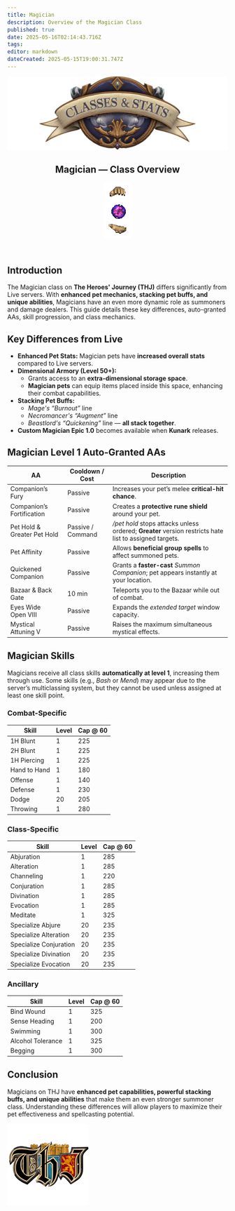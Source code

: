 ```yaml
---
title: Magician
description: Overview of the Magician Class
published: true
date: 2025-05-16T02:14:43.716Z
tags: 
editor: markdown
dateCreated: 2025-05-15T19:00:31.747Z
---
```


<article class="class-wrapper">
<header class="hero-card"><img src="/classes-and-abilities/statsandclasses.webp" alt="Classes & Stats Banner" class="hero-banner"><div class="title-card"><h1 class="hero-title"><span>Magician — Class Overview</span></h1><img src="/magician.gif" alt="Magician Flair" class="class-gif"></div></header>
<section class="intro"><h2>Introduction</h2><p>The Magician class on <strong>The Heroes' Journey (THJ)</strong> differs significantly from Live servers. With <strong>enhanced pet mechanics, stacking pet buffs, and unique abilities</strong>, Magicians have an even more dynamic role as summoners and damage dealers. This guide details these key differences, auto-granted AAs, skill progression, and class mechanics.</p></section>
<section class="differences"><h2>Key Differences from Live</h2><ul><li><strong>Enhanced Pet Stats:</strong> Magician pets have <strong>increased overall stats</strong> compared to Live servers.</li><li><strong>Dimensional Armory&nbsp;(Level&nbsp;50+):</strong><ul><li>Grants access to an <strong>extra-dimensional storage space</strong>.</li><li><strong>Magician pets</strong> can equip items placed inside this space, enhancing their combat capabilities.</li></ul></li><li><strong>Stacking Pet Buffs:</strong><ul><li><em>Mage's “Burnout”</em> line</li><li><em>Necromancer's “Augment”</em> line</li><li><em>Beastlord's “Quickening”</em> line — <strong>all stack together</strong>.</li></ul></li><li><strong>Custom Magician Epic&nbsp;1.0</strong> becomes available when <strong>Kunark</strong> releases.</li></ul></section>
<section class="abilities"><h2>Magician Level 1 Auto-Granted AAs</h2><table class="aa-table"><thead><tr><th>AA</th><th>Cooldown / Cost</th><th>Description</th></tr></thead><tbody><tr><td>Companion’s Fury</td><td>Passive</td><td>Increases your pet’s melee <strong>critical-hit chance</strong>.</td></tr><tr><td>Companion’s Fortification</td><td>Passive</td><td>Creates a <strong>protective rune shield</strong> around your pet.</td></tr><tr><td>Pet Hold &amp; Greater Pet Hold</td><td>Passive / Command</td><td><em>/pet hold</em> stops attacks unless ordered; <strong>Greater</strong> version restricts hate list to assigned targets.</td></tr><tr><td>Pet Affinity</td><td>Passive</td><td>Allows <strong>beneficial group spells</strong> to affect summoned pets.</td></tr><tr><td>Quickened Companion</td><td>Passive</td><td>Grants a <strong>faster-cast</strong> <em>Summon Companion</em>; pet appears instantly at your location.</td></tr><tr><td>Bazaar &amp; Back Gate</td><td>10&nbsp;min</td><td>Teleports you to the Bazaar while out of combat.</td></tr><tr><td>Eyes Wide Open&nbsp;VIII</td><td>Passive</td><td>Expands the <em>extended target</em> window capacity.</td></tr><tr><td>Mystical Attuning&nbsp;V</td><td>Passive</td><td>Raises the maximum simultaneous mystical effects.</td></tr></tbody></table></section>
<section class="skills"><h2>Magician Skills</h2><p>Magicians receive all class skills <strong>automatically at level&nbsp;1</strong>, increasing them through use. Some skills (e.g., <em>Bash</em> or <em>Mend</em>) may appear due to the server’s multiclassing system, but they cannot be used unless assigned at least one skill point.</p><h3>Combat-Specific</h3><table class="skill-table"><thead><tr><th>Skill</th><th>Level</th><th>Cap @ 60</th></tr></thead><tbody><tr><td>1H Blunt</td><td>1</td><td>225</td></tr><tr><td>2H Blunt</td><td>1</td><td>225</td></tr><tr><td>1H Piercing</td><td>1</td><td>225</td></tr><tr><td>Hand to Hand</td><td>1</td><td>180</td></tr><tr><td>Offense</td><td>1</td><td>140</td></tr><tr><td>Defense</td><td>1</td><td>230</td></tr><tr><td>Dodge</td><td>20</td><td>205</td></tr><tr><td>Throwing</td><td>1</td><td>280</td></tr></tbody></table><h3>Class-Specific</h3><table class="skill-table"><thead><tr><th>Skill</th><th>Level</th><th>Cap @ 60</th></tr></thead><tbody><tr><td>Abjuration</td><td>1</td><td>285</td></tr><tr><td>Alteration</td><td>1</td><td>285</td></tr><tr><td>Channeling</td><td>1</td><td>220</td></tr><tr><td>Conjuration</td><td>1</td><td>285</td></tr><tr><td>Divination</td><td>1</td><td>285</td></tr><tr><td>Evocation</td><td>1</td><td>285</td></tr><tr><td>Meditate</td><td>1</td><td>325</td></tr><tr><td>Specialize Abjure</td><td>20</td><td>235</td></tr><tr><td>Specialize Alteration</td><td>20</td><td>235</td></tr><tr><td>Specialize Conjuration</td><td>20</td><td>235</td></tr><tr><td>Specialize Divination</td><td>20</td><td>235</td></tr><tr><td>Specialize Evocation</td><td>20</td><td>235</td></tr></tbody></table><h3>Ancillary</h3><table class="skill-table"><thead><tr><th>Skill</th><th>Level</th><th>Cap @ 60</th></tr></thead><tbody><tr><td>Bind Wound</td><td>1</td><td>325</td></tr><tr><td>Sense Heading</td><td>1</td><td>200</td></tr><tr><td>Swimming</td><td>1</td><td>300</td></tr><tr><td>Alcohol Tolerance</td><td>1</td><td>325</td></tr><tr><td>Begging</td><td>1</td><td>300</td></tr></tbody></table></section>
<section class="conclusion"><h2>Conclusion</h2><p>Magicians on THJ have <strong>enhanced pet capabilities, powerful stacking buffs, and unique abilities</strong> that make them an even stronger summoner class. Understanding these differences will allow players to maximize their pet effectiveness and spellcasting potential.</p></section>
<img src="/pagebreak2.webp" alt="Page Break" class="page-break">
</article>
